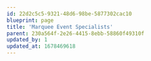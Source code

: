 ```yaml
---
id: 22d2c5c5-9321-48d6-98be-5877302cac10
blueprint: page
title: 'Marquee Event Specialists'
parent: 230a564f-2e26-4415-8ebb-58860f49310f
updated_by: 1
updated_at: 1678469618
---
```

